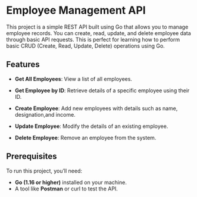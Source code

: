# Employee Management API

This project is a simple REST API built using Go that allows you to manage employee records. You can create, read, update, and delete employee data through basic API requests. This is perfect for learning how to perform basic CRUD (Create, Read, Update, Delete) operations using Go.



## Features

- **Get All Employees**: View a list of all employees.

- **Get Employee by ID**: Retrieve details of a specific employee using their ID.
- **Create Employee**: Add new employees with details such as name, designation,and income.
- **Update Employee**: Modify the details of an existing employee.
- **Delete Employee**: Remove an employee from the system.

## Prerequisites

To run this project, you’ll need:

- **Go (1.16 or higher)** installed on your machine.
- A tool like **Postman** or curl to test the API.
